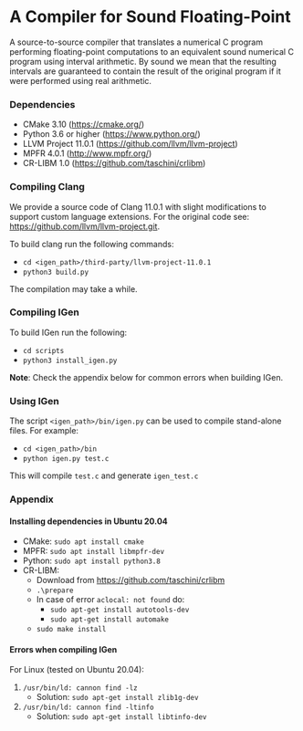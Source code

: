 # A Compiler for Sound Floating-Point

A source-to-source compiler that translates a numerical C program performing floating-point
computations to an equivalent sound numerical C program using interval arithmetic.
By sound we mean that the resulting intervals are guaranteed to contain the result of the
original program if it were performed using real arithmetic.

### Dependencies

 * CMake 3.10 (https://cmake.org/)
 * Python 3.6 or higher (https://www.python.org/)
 * LLVM Project 11.0.1 (https://github.com/llvm/llvm-project)
 * MPFR 4.0.1 (http://www.mpfr.org/)
 * CR-LIBM 1.0 (https://github.com/taschini/crlibm)

### Compiling Clang

We provide a source code of Clang 11.0.1 with slight modifications to support custom
language extensions. For the original code see: https://github.com/llvm/llvm-project.git.

To build clang run the following commands:
  * ``cd <igen_path>/third-party/llvm-project-11.0.1``
  * ``python3 build.py``

The compilation may take a while.

### Compiling IGen

To build IGen run the following:
 - `cd scripts`
 - `python3 install_igen.py`

**Note**: Check the appendix below for common errors when building IGen.

### Using IGen

The script `<igen_path>/bin/igen.py` can be used to compile stand-alone
files. For example:

 - `cd <igen_path>/bin`
 - `python igen.py test.c`

This will compile `test.c` and generate `igen_test.c`

### Appendix

#### Installing dependencies in Ubuntu 20.04

 - CMake: ``sudo apt install cmake``
 - MPFR: ``sudo apt install libmpfr-dev``
 - Python: ``sudo apt install python3.8``
 - CR-LIBM:
   - Download from https://github.com/taschini/crlibm
   - ``.\prepare``
   - In case of error ``aclocal: not found`` do:
      - ``sudo apt-get install autotools-dev``
      - ``sudo apt-get install automake``
   - ``sudo make install``

#### Errors when compiling IGen

For Linux (tested on Ubuntu 20.04):

 1. `/usr/bin/ld: cannon find -lz`
    - Solution: `sudo apt-get install zlib1g-dev`
 2. `/usr/bin/ld: cannon find -ltinfo`
     - Solution: `sudo apt-get install libtinfo-dev`
